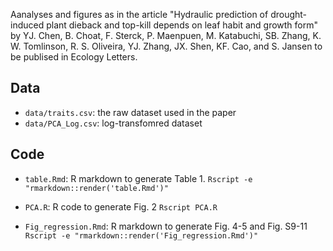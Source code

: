 Aanalyses and figures as in the article "Hydraulic prediction of drought-induced plant dieback and top-kill depends on leaf habit and growth form" by YJ. Chen, B. Choat, F. Sterck, P. Maenpuen, M. Katabuchi, SB. Zhang, K. W. Tomlinson, R. S. Oliveira, YJ. Zhang, JX. Shen, KF. Cao, and S. Jansen to be publised in Ecology Letters.

## Data

- `data/traits.csv`: the raw dataset used in the paper
- `data/PCA_Log.csv`: log-transfomred dataset

## Code

- `table.Rmd`: R markdown to generate Table 1. `Rscript -e "rmarkdown::render('table.Rmd')"`

- `PCA.R`: R code to generate Fig. 2 `Rscript PCA.R`

- `Fig_regression.Rmd`: R markdown to generate Fig. 4-5 and Fig. S9-11 `Rscript -e "rmarkdown::render('Fig_regression.Rmd')"`
